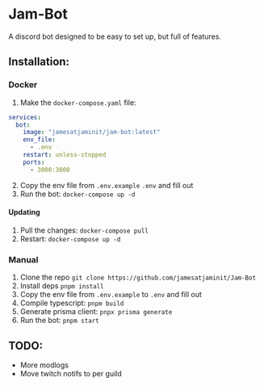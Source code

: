 # Jam-Bot

A discord bot designed to be easy to set up, but full of features.

## Installation:

### Docker

1. Make the `docker-compose.yaml` file:

```yaml
services:
  bot:
    image: "jamesatjaminit/jam-bot:latest"
    env_file:
      - .env
    restart: unless-stopped
    ports:
      - 3000:3000
```

2. Copy the env file from `.env.example` `.env` and fill out
3. Run the bot: `docker-compose up -d`

#### Updating

1. Pull the changes: `docker-compose pull`
2. Restart: `docker-compose up -d`

### Manual

1. Clone the repo `git clone https://github.com/jamesatjaminit/Jam-Bot`
2. Install deps `pnpm install`
3. Copy the env file from `.env.example` to `.env` and fill out
4. Compile typescript: `pnpm build`
5. Generate prisma client: `pnpx prisma generate`
6. Run the bot: `pnpm start`

## TODO:

- More modlogs
- Move twitch notifs to per guild
